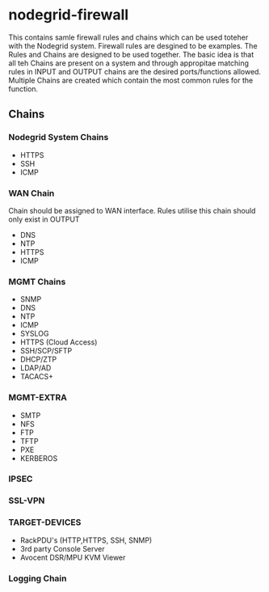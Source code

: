 # nodegrid-firewall
This contains samle firewall rules and chains which can be used toteher with the Nodegrid system. Firewall rules are desgined to be examples.
The Rules and Chains are designed to be used together. The basic idea is that all teh Chains are present on a system and through appropitae matching rules in INPUT and OUTPUT chains are the desired ports/functions allowed.
Multiple Chains are created which contain the most common rules for the function.

## Chains

### Nodegrid System Chains
- HTTPS
- SSH
- ICMP

### WAN Chain
Chain should be assigned to WAN interface. Rules utilise this chain should only exist in OUTPUT
- DNS
- NTP
- HTTPS
- ICMP

### MGMT Chains
- SNMP
- DNS
- NTP
- ICMP
- SYSLOG
- HTTPS (Cloud Access)
- SSH/SCP/SFTP
- DHCP/ZTP
- LDAP/AD
- TACACS+
### MGMT-EXTRA
- SMTP
- NFS
- FTP
- TFTP
- PXE
- KERBEROS
### IPSEC
### SSL-VPN
### TARGET-DEVICES
- RackPDU's (HTTP,HTTPS, SSH, SNMP)
- 3rd party Console Server
- Avocent DSR/MPU KVM Viewer
### Logging Chain

